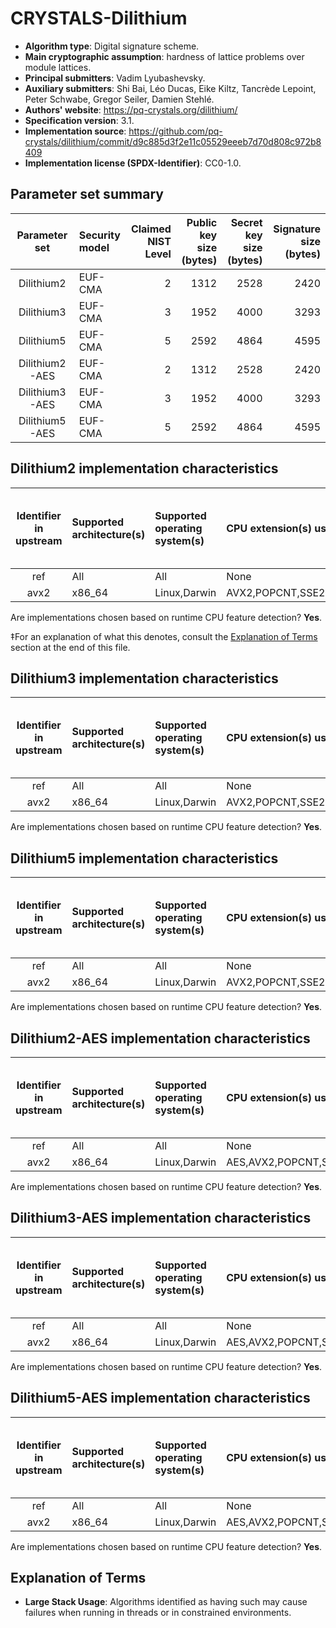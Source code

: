 # CRYSTALS-Dilithium

- **Algorithm type**: Digital signature scheme.
- **Main cryptographic assumption**: hardness of lattice problems over module lattices.
- **Principal submitters**: Vadim Lyubashevsky.
- **Auxiliary submitters**: Shi Bai, Léo Ducas, Eike Kiltz, Tancrède Lepoint, Peter Schwabe, Gregor Seiler, Damien Stehlé.
- **Authors' website**: https://pq-crystals.org/dilithium/
- **Specification version**: 3.1.
- **Implementation source**: https://github.com/pq-crystals/dilithium/commit/d9c885d3f2e11c05529eeeb7d70d808c972b8409
- **Implementation license (SPDX-Identifier)**: CC0-1.0.

## Parameter set summary

|  Parameter set  | Security model   |   Claimed NIST Level |   Public key size (bytes) |   Secret key size (bytes) |   Signature size (bytes) |
|:---------------:|:-----------------|---------------------:|--------------------------:|--------------------------:|-------------------------:|
|   Dilithium2    | EUF-CMA          |                    2 |                      1312 |                      2528 |                     2420 |
|   Dilithium3    | EUF-CMA          |                    3 |                      1952 |                      4000 |                     3293 |
|   Dilithium5    | EUF-CMA          |                    5 |                      2592 |                      4864 |                     4595 |
| Dilithium2-AES  | EUF-CMA          |                    2 |                      1312 |                      2528 |                     2420 |
| Dilithium3-AES  | EUF-CMA          |                    3 |                      1952 |                      4000 |                     3293 |
| Dilithium5-AES  | EUF-CMA          |                    5 |                      2592 |                      4864 |                     4595 |

## Dilithium2 implementation characteristics

|  Identifier in upstream  | Supported architecture(s)   | Supported operating system(s)   | CPU extension(s) used   | No branching-on-secrets claimed?   | No branching-on-secrets checked by valgrind?   | Large stack usage?‡   |
|:------------------------:|:----------------------------|:--------------------------------|:------------------------|:-----------------------------------|:-----------------------------------------------|:----------------------|
|           ref            | All                         | All                             | None                    | True                               | True                                           | False                 |
|           avx2           | x86\_64                     | Linux,Darwin                    | AVX2,POPCNT,SSE2,SSSE3  | True                               | True                                           | False                 |

Are implementations chosen based on runtime CPU feature detection? **Yes**.

 ‡For an explanation of what this denotes, consult the [Explanation of Terms](#explanation-of-terms) section at the end of this file.

## Dilithium3 implementation characteristics

|  Identifier in upstream  | Supported architecture(s)   | Supported operating system(s)   | CPU extension(s) used   | No branching-on-secrets claimed?   | No branching-on-secrets checked by valgrind?   | Large stack usage?   |
|:------------------------:|:----------------------------|:--------------------------------|:------------------------|:-----------------------------------|:-----------------------------------------------|:---------------------|
|           ref            | All                         | All                             | None                    | True                               | True                                           | False                |
|           avx2           | x86\_64                     | Linux,Darwin                    | AVX2,POPCNT,SSE2,SSSE3  | True                               | True                                           | False                |

Are implementations chosen based on runtime CPU feature detection? **Yes**.

## Dilithium5 implementation characteristics

|  Identifier in upstream  | Supported architecture(s)   | Supported operating system(s)   | CPU extension(s) used   | No branching-on-secrets claimed?   | No branching-on-secrets checked by valgrind?   | Large stack usage?   |
|:------------------------:|:----------------------------|:--------------------------------|:------------------------|:-----------------------------------|:-----------------------------------------------|:---------------------|
|           ref            | All                         | All                             | None                    | True                               | True                                           | False                |
|           avx2           | x86\_64                     | Linux,Darwin                    | AVX2,POPCNT,SSE2,SSSE3  | True                               | True                                           | False                |

Are implementations chosen based on runtime CPU feature detection? **Yes**.

## Dilithium2-AES implementation characteristics

|  Identifier in upstream  | Supported architecture(s)   | Supported operating system(s)   | CPU extension(s) used      | No branching-on-secrets claimed?   | No branching-on-secrets checked by valgrind?   | Large stack usage?   |
|:------------------------:|:----------------------------|:--------------------------------|:---------------------------|:-----------------------------------|:-----------------------------------------------|:---------------------|
|           ref            | All                         | All                             | None                       | True                               | True                                           | False                |
|           avx2           | x86\_64                     | Linux,Darwin                    | AES,AVX2,POPCNT,SSE2,SSSE3 | True                               | True                                           | False                |

Are implementations chosen based on runtime CPU feature detection? **Yes**.

## Dilithium3-AES implementation characteristics

|  Identifier in upstream  | Supported architecture(s)   | Supported operating system(s)   | CPU extension(s) used      | No branching-on-secrets claimed?   | No branching-on-secrets checked by valgrind?   | Large stack usage?   |
|:------------------------:|:----------------------------|:--------------------------------|:---------------------------|:-----------------------------------|:-----------------------------------------------|:---------------------|
|           ref            | All                         | All                             | None                       | True                               | True                                           | False                |
|           avx2           | x86\_64                     | Linux,Darwin                    | AES,AVX2,POPCNT,SSE2,SSSE3 | True                               | True                                           | False                |

Are implementations chosen based on runtime CPU feature detection? **Yes**.

## Dilithium5-AES implementation characteristics

|  Identifier in upstream  | Supported architecture(s)   | Supported operating system(s)   | CPU extension(s) used      | No branching-on-secrets claimed?   | No branching-on-secrets checked by valgrind?   | Large stack usage?   |
|:------------------------:|:----------------------------|:--------------------------------|:---------------------------|:-----------------------------------|:-----------------------------------------------|:---------------------|
|           ref            | All                         | All                             | None                       | True                               | True                                           | False                |
|           avx2           | x86\_64                     | Linux,Darwin                    | AES,AVX2,POPCNT,SSE2,SSSE3 | True                               | True                                           | False                |

Are implementations chosen based on runtime CPU feature detection? **Yes**.

## Explanation of Terms

- **Large Stack Usage**: Algorithms identified as having such may cause failures when running in threads or in constrained environments.